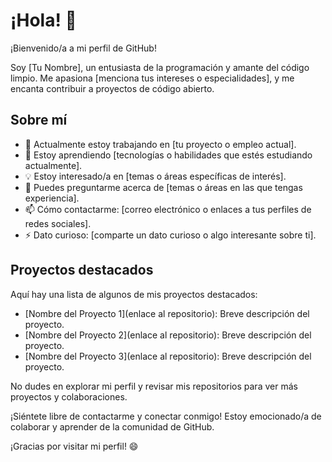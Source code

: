 # ¡Hola! 👋

¡Bienvenido/a a mi perfil de GitHub!

Soy [Tu Nombre], un entusiasta de la programación y amante del código limpio. Me apasiona [menciona tus intereses o especialidades], y me encanta contribuir a proyectos de código abierto.

## Sobre mí

- 🔭 Actualmente estoy trabajando en [tu proyecto o empleo actual].
- 🌱 Estoy aprendiendo [tecnologías o habilidades que estés estudiando actualmente].
- 💡 Estoy interesado/a en [temas o áreas específicas de interés].
- 💬 Puedes preguntarme acerca de [temas o áreas en las que tengas experiencia].
- 📫 Cómo contactarme: [correo electrónico o enlaces a tus perfiles de redes sociales].
- ⚡ Dato curioso: [comparte un dato curioso o algo interesante sobre ti].

## Proyectos destacados

Aquí hay una lista de algunos de mis proyectos destacados:

- [Nombre del Proyecto 1](enlace al repositorio): Breve descripción del proyecto.
- [Nombre del Proyecto 2](enlace al repositorio): Breve descripción del proyecto.
- [Nombre del Proyecto 3](enlace al repositorio): Breve descripción del proyecto.

No dudes en explorar mi perfil y revisar mis repositorios para ver más proyectos y colaboraciones.

¡Siéntete libre de contactarme y conectar conmigo! Estoy emocionado/a de colaborar y aprender de la comunidad de GitHub.

¡Gracias por visitar mi perfil! 😄
